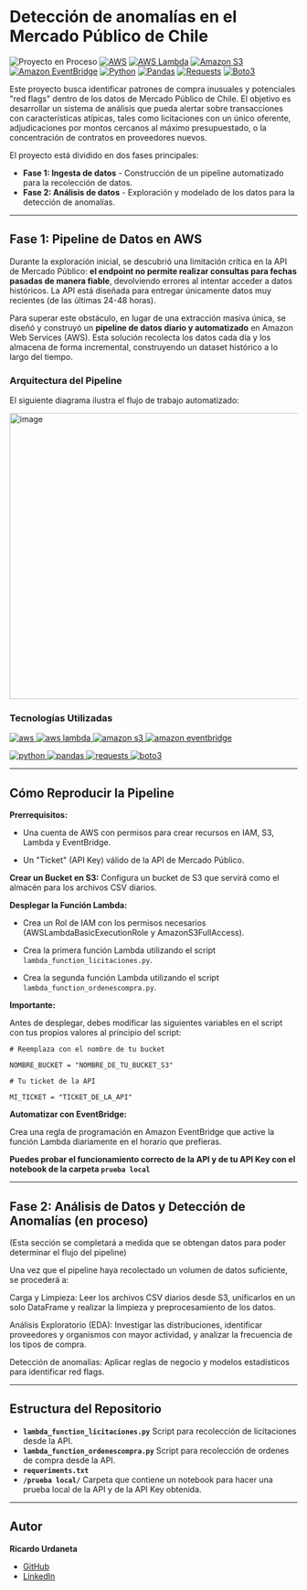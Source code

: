 # Detección de anomalías en el Mercado Público de Chile


<p align="left"> 
  <img src="https://img.shields.io/badge/Proyecto_en_Proceso-%F0%9F%94%8B-F1C40F?style=flat-square&logo=progress&logoColor=white" alt="Proyecto en Proceso"/>
  <a href="https://aws.amazon.com" target="blank">
    <img src="https://img.shields.io/badge/AWS-Cloud-232F3E?style=flat-square&logo=amazonaws&logoColor=white" alt="AWS"/></a>
  <a href="https://aws.amazon.com/lambda/" target="blank">
    <img src="https://img.shields.io/badge/AWS-Lambda-FF9900?style=flat-square&logo=aws-lambda&logoColor=white" alt="AWS Lambda"/></a>
  <a href="https://aws.amazon.com/s3/" target="blank">
    <img src="https://img.shields.io/badge/AWS-S3-569A31?style=flat-square&logo=amazons3&logoColor=white" alt="Amazon S3"/></a>
  <a href="https://aws.amazon.com/eventbridge/" target="blank">
    <img src="https://img.shields.io/badge/AWS-EventBridge-EF3422?style=flat-square&logo=amazonaws&logoColor=white" alt="Amazon EventBridge"/></a>
  <a href="https://www.python.org" target="blank">
    <img src="https://img.shields.io/badge/Python-3.9-3776AB?style=flat-square&logo=python&logoColor=white" alt="Python"/></a>
  <a href="https://pandas.pydata.org/" target="blank">
    <img src="https://img.shields.io/badge/Pandas-Enabled-150458?style=flat-square&logo=pandas&logoColor=white" alt="Pandas"/></a>
  <a href="https://requests.readthedocs.io/" target="blank">
    <img src="https://img.shields.io/badge/Requests-HTTP-E44D40?style=flat-square&logo=python&logoColor=white" alt="Requests"/></a>
  <a href="https://boto3.amazonaws.com/v1/documentation/api/latest/index.html" target="blank">
    <img src="https://img.shields.io/badge/Boto3-Client-007AFF?style=flat-square&logo=amazonaws&logoColor=white" alt="Boto3"/></a>
</p>


Este proyecto busca identificar patrones de compra inusuales y potenciales "red flags" dentro de los datos de Mercado Público de Chile. El objetivo es desarrollar un sistema de análisis que pueda alertar sobre transacciones con características atípicas, tales como licitaciones con un único oferente, adjudicaciones por montos cercanos al máximo presupuestado, o la concentración de contratos en proveedores nuevos.

El proyecto está dividido en dos fases principales:

* **Fase 1: Ingesta de datos** - Construcción de un pipeline automatizado para la recolección de datos.
* **Fase 2: Análisis de datos** - Exploración y modelado de los datos para la detección de anomalías.

---
## Fase 1: Pipeline de Datos en AWS

Durante la exploración inicial, se descubrió una limitación crítica en la API de Mercado Público: **el endpoint no permite realizar consultas para fechas pasadas de manera fiable**, devolviendo errores al intentar acceder a datos históricos. La API está diseñada para entregar únicamente datos muy recientes (de las últimas 24-48 horas).

Para superar este obstáculo, en lugar de una extracción masiva única, se diseñó y construyó un **pipeline de datos diario y automatizado** en Amazon Web Services (AWS). Esta solución recolecta los datos cada día y los almacena de forma incremental, construyendo un dataset histórico a lo largo del tiempo.

### Arquitectura del Pipeline

El siguiente diagrama ilustra el flujo de trabajo automatizado:

<img width="830" height="501" alt="image" src="https://github.com/user-attachments/assets/ad28845d-2909-4ef9-b959-849e2ae47374" />



### Tecnologías Utilizadas
<p align="left"> 
  <a href="https://aws.amazon.com" target="_blank"> <img src="https://img.shields.io/badge/AWS-%23232F3E.svg?style=for-the-badge&logo=amazon-aws&logoColor=white" alt="aws"/> </a> 
  <a href="https://aws.amazon.com/lambda/" target="_blank"> <img src="https://img.shields.io/badge/AWS%20Lambda-%23FF9900.svg?style=for-the-badge&logo=aws-lambda&logoColor=white" alt="aws lambda"/> </a> 
  <a href="https://aws.amazon.com/s3/" target="_blank"> <img src="https://img.shields.io/badge/Amazon%20S3-%23569A31.svg?style=for-the-badge&logo=amazon-s3&logoColor=white" alt="amazon s3"/> </a> 
  <a href="https://aws.amazon.com/eventbridge/" target="_blank"> <img src="https://img.shields.io/badge/Amazon%20EventBridge-%23EF3422.svg?style=for-the-badge&logo=amazon-eventbridge&logoColor=white" alt="amazon eventbridge"/> </a> 

    
  <a href="https://www.python.org" target="_blank"> <img src="https://img.shields.io/badge/Python-3.9-3776AB?style=for-the-badge&logo=python&logoColor=white" alt="python"/> </a> 
  <a href="https://pandas.pydata.org/" target="_blank"> <img src="https://img.shields.io/badge/Pandas-%23150458.svg?style=for-the-badge&logo=pandas&logoColor=white" alt="pandas"/> </a> 
  <a href="https://requests.readthedocs.io/" target="_blank"> <img src="https://img.shields.io/badge/Requests-%23E44D40.svg?style=for-the-badge&logo=requests&logoColor=white" alt="requests"/> </a> 
  <a href="https://boto3.amazonaws.com/v1/documentation/api/latest/index.html" target="_blank"> <img src="https://img.shields.io/badge/Boto3-%23FF9900.svg?style=for-the-badge&logo=boto3&logoColor=white" alt="boto3"/> </a> 
</p>

---
## Cómo Reproducir la Pipeline

**Prerrequisitos:**

* Una cuenta de AWS con permisos para crear recursos en IAM, S3, Lambda y EventBridge.

* Un "Ticket" (API Key) válido de la API de Mercado Público.

**Crear un Bucket en S3:** Configura un bucket de S3 que servirá como el almacén para los archivos CSV diarios.

**Desplegar la Función Lambda:**

* Crea un Rol de IAM con los permisos necesarios (AWSLambdaBasicExecutionRole y AmazonS3FullAccess).

* Crea la primera función Lambda utilizando el script `lambda_function_licitaciones.py`.
* Crea la segunda función Lambda utilizando el script `lambda_function_ordenescompra.py`.

**Importante:**

Antes de desplegar, debes modificar las siguientes variables en el script con tus propios valores al principio del script:

`# Reemplaza con el nombre de tu bucket`

`NOMBRE_BUCKET = "NOMBRE_DE_TU_BUCKET_S3"`

`# Tu ticket de la API`

`MI_TICKET = "TICKET_DE_LA_API"`

**Automatizar con EventBridge:** 

Crea una regla de programación en Amazon EventBridge que active la función Lambda diariamente en el horario que prefieras.

**Puedes probar el funcionamiento correcto de la API y de tu API Key con el notebook de la carpeta `prueba local`**

---

## Fase 2: Análisis de Datos y Detección de Anomalías (en proceso)
(Esta sección se completará a medida que se obtengan datos para poder determinar el flujo del pipeline)

Una vez que el pipeline haya recolectado un volumen de datos suficiente, se procederá a:

Carga y Limpieza: Leer los archivos CSV diarios desde S3, unificarlos en un solo DataFrame y realizar la limpieza y preprocesamiento de los datos.

Análisis Exploratorio (EDA): Investigar las distribuciones, identificar proveedores y organismos con mayor actividad, y analizar la frecuencia de los tipos de compra.

Detección de anomalías: Aplicar reglas de negocio y modelos estadísticos para identificar red flags.

---

## Estructura del Repositorio

* **`lambda_function_licitaciones.py`** Script para recolección de licitaciones desde la API.
* **`lambda_function_ordenescompra.py`** Script para recolección de ordenes de compra desde la API.
* **`requeriments.txt`**
* **`/prueba local/`** Carpeta que contiene un notebook para hacer una prueba local de la API y de la API Key obtenida.

---
## Autor

**Ricardo Urdaneta**

* [GitHub](https://github.com/Ricardouchub)
* [LinkedIn](https://www.linkedin.com/in/ricardourdanetacastro)
